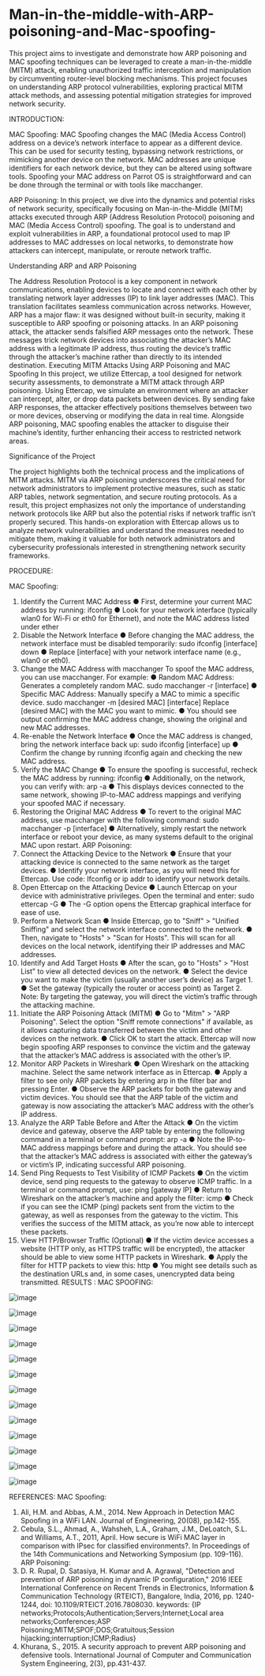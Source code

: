 # Man-in-the-middle-with-ARP-poisoning-and-Mac-spoofing-


This project aims to investigate and demonstrate how ARP poisoning and MAC
spoofing techniques can be leveraged to create a man-in-the-middle (MITM) attack,
enabling unauthorized traffic interception and manipulation by circumventing
router-level blocking mechanisms. This project focuses on understanding ARP
protocol vulnerabilities, exploring practical MITM attack methods, and assessing
potential mitigation strategies for improved network security.

INTRODUCTION:

MAC Spoofing:
MAC Spoofing changes the MAC (Media Access Control) address on a device’s
network interface to appear as a different device. This can be used for security
testing, bypassing network restrictions, or mimicking another device on the network.
MAC addresses are unique identifiers for each network device, but they can be
altered using software tools. Spoofing your MAC address on Parrot OS is
straightforward and can be done through the terminal or with tools like macchanger.

ARP Poisoning:
In this project, we dive into the dynamics and potential risks of network security,
specifically focusing on Man-in-the-Middle (MITM) attacks executed through
ARP (Address Resolution Protocol) poisoning and MAC (Media Access
Control) spoofing. The goal is to understand and exploit vulnerabilities in ARP, a
foundational protocol used to map IP addresses to MAC addresses on local
networks, to demonstrate how attackers can intercept, manipulate, or reroute
network traffic.

Understanding ARP and ARP Poisoning

The Address Resolution Protocol is a key component in network communications,
enabling devices to locate and connect with each other by translating network layer
addresses (IP) to link layer addresses (MAC). This translation facilitates seamless
communication across networks. However, ARP has a major flaw: it was designed
without built-in security, making it susceptible to ARP spoofing or poisoning
attacks. In an ARP poisoning attack, the attacker sends falsified ARP messages onto
the network. These messages trick network devices into associating the attacker’s
MAC address with a legitimate IP address, thus routing the device’s traffic through
the attacker’s machine rather than directly to its intended destination.
Executing MITM Attacks Using ARP Poisoning and MAC Spoofing
In this project, we utilize Ettercap, a tool designed for network security
assessments, to demonstrate a MITM attack through ARP poisoning. Using Ettercap,
we simulate an environment where an attacker can intercept, alter, or drop data
packets between devices. By sending fake ARP responses, the attacker effectively
positions themselves between two or more devices, observing or modifying the data
in real time. Alongside ARP poisoning, MAC spoofing enables the attacker to
disguise their machine’s identity, further enhancing their access to restricted network
areas.

Significance of the Project

The project highlights both the technical process and the implications of MITM
attacks. MITM via ARP poisoning underscores the critical need for network
administrators to implement protective measures, such as static ARP tables, network
segmentation, and secure routing protocols. As a result, this project emphasizes not
only the importance of understanding network protocols like ARP but also the
potential risks if network traffic isn’t properly secured.
This hands-on exploration with Ettercap allows us to analyze network vulnerabilities
and understand the measures needed to mitigate them, making it valuable for both network administrators and cybersecurity professionals interested in strengthening
network security frameworks.

PROCEDURE:

MAC Spoofing:
1. Identify the Current MAC Address
● First, determine your current MAC address by running:
ifconfig
● Look for your network interface (typically wlan0 for Wi-Fi or eth0 for
Ethernet), and note the MAC address listed under ether
2. Disable the Network Interface
● Before changing the MAC address, the network interface must be disabled
temporarily:
sudo ifconfig [interface] down
● Replace [interface] with your network interface name (e.g., wlan0 or eth0).
3. Change the MAC Address with macchanger
To spoof the MAC address, you can use macchanger. For example:
● Random MAC Address: Generates a completely random MAC.
sudo macchanger -r [interface]
● Specific MAC Address: Manually specify a MAC to mimic a specific device.
sudo macchanger -m [desired MAC] [interface]
Replace [desired MAC] with the MAC you want to mimic.
● You should see output confirming the MAC address change, showing the
original and new MAC addresses.
4. Re-enable the Network Interface
● Once the MAC address is changed, bring the network interface back up:
sudo ifconfig [interface] up
● Confirm the change by running ifconfig again and checking the new MAC
address.
5. Verify the MAC Change
● To ensure the spoofing is successful, recheck the MAC address by running:
ifconfig
● Additionally, on the network, you can verify with:
arp -a
● This displays devices connected to the same network, showing IP-to-MAC
address mappings and verifying your spoofed MAC if necessary.
6. Restoring the Original MAC Address
● To revert to the original MAC address, use macchanger with the following
command:
sudo macchanger -p [interface]
● Alternatively, simply restart the network interface or reboot your device, as
many systems default to the original MAC upon restart.
ARP Poisoning:
1. Connect the Attacking Device to the Network
● Ensure that your attacking device is connected to the same network as the
target devices.
● Identify your network interface, as you will need this for Ettercap. Use code:
Ifconfig or ip addr to identify your network details.
2. Open Ettercap on the Attacking Device
● Launch Ettercap on your device with administrative privileges. Open the
terminal and enter: sudo ettercap -G
● The -G option opens the Ettercap graphical interface for ease of use.
3. Perform a Network Scan
● Inside Ettercap, go to "Sniff" > "Unified Sniffing" and select the network
interface connected to the network.
● Then, navigate to "Hosts" > "Scan for Hosts". This will scan for all devices
on the local network, identifying their IP addresses and MAC addresses.
4. Identify and Add Target Hosts
● After the scan, go to "Hosts" > "Host List" to view all detected devices on the
network.
● Select the device you want to make the victim (usually another user’s device)
as Target 1.
● Set the gateway (typically the router or access point) as Target 2.
Note: By targeting the gateway, you will direct the victim’s traffic
through the attacking machine.
5. Initiate the ARP Poisoning Attack (MITM)
● Go to "Mitm" > "ARP Poisoning". Select the option "Sniff remote
connections" if available, as it allows capturing data transferred between the
victim and other devices on the network.
● Click OK to start the attack. Ettercap will now begin spoofing ARP responses
to convince the victim and the gateway that the attacker’s MAC address is
associated with the other’s IP.
6. Monitor ARP Packets in Wireshark
● Open Wireshark on the attacking machine. Select the same network interface
as in Ettercap.
● Apply a filter to see only ARP packets by entering arp in the filter bar and
pressing Enter.
● Observe the ARP packets for both the gateway and victim devices. You
should see that the ARP table of the victim and gateway is now associating
the attacker’s MAC address with the other’s IP address.
7. Analyze the ARP Table Before and After the Attack
● On the victim device and gateway, observe the ARP table by entering the
following command in a terminal or command prompt:
arp -a
● Note the IP-to-MAC address mappings before and during the attack. You
should see that the attacker’s MAC address is associated with either the
gateway’s or victim’s IP, indicating successful ARP poisoning.
8. Send Ping Requests to Test Visibility of ICMP Packets
● On the victim device, send ping requests to the gateway to observe ICMP
traffic. In a terminal or command prompt, use:
ping [gateway IP]
● Return to Wireshark on the attacker’s machine and apply the filter:
icmp
● Check if you can see the ICMP (ping) packets sent from the victim to the
gateway, as well as responses from the gateway to the victim. This verifies
the success of the MITM attack, as you’re now able to intercept these packets.
9. View HTTP/Browser Traffic (Optional)
● If the victim device accesses a website (HTTP only, as HTTPS traffic will be
encrypted), the attacker should be able to view some HTTP packets in
Wireshark.
● Apply the filter for HTTP packets to view this:
http
● You might see details such as the destination URLs and, in some cases,
unencrypted data being transmitted.
RESULTS :
MAC SPOOFING:

![image](https://github.com/user-attachments/assets/3eb0f3dc-e62e-4578-84a5-1310cf89efa6)

![image](https://github.com/user-attachments/assets/12e600ed-f5a4-4d15-a4e6-c6c7a72ace23)

![image](https://github.com/user-attachments/assets/238d7785-1c8b-4662-8732-2e239489acb2)

![image](https://github.com/user-attachments/assets/0372d2b9-215c-4803-b6c8-ba570f65c199)

![image](https://github.com/user-attachments/assets/530e2b92-e66e-4acf-b2a8-4592c75e781b)

![image](https://github.com/user-attachments/assets/7752b13b-5dbf-46c7-bdbc-3b26a1a383cd)

![image](https://github.com/user-attachments/assets/7cd227b1-b280-493c-a407-798f478488d6)

![image](https://github.com/user-attachments/assets/facb87e7-8373-4353-87c5-25b11e7f1719)

![image](https://github.com/user-attachments/assets/73c624e0-bf99-41f3-835b-cb8a7c9ec52f)

![image](https://github.com/user-attachments/assets/05c2f8a4-7dda-42c8-a4ac-d6cc4086635b)

![image](https://github.com/user-attachments/assets/86728c21-9427-4c0f-bec0-246a4b72925f)

![image](https://github.com/user-attachments/assets/19b1ca59-80e6-4cb4-b701-668dafbc5d18)

![image](https://github.com/user-attachments/assets/956ed58c-6b85-4e97-a668-2004b2e94014)

REFERENCES:
MAC Spoofing:
1. Ali, H.M. and Abbas, A.M., 2014. New Approach in Detection MAC
Spoofing in a WiFi LAN. Journal of Engineering, 20(08), pp.142-155.
2. Cebula, S.L., Ahmad, A., Wahsheh, L.A., Graham, J.M., DeLoatch, S.L. and
Williams, A.T., 2011, April. How secure is WiFi MAC layer in comparison
with IPsec for classified environments?. In Proceedings of the 14th
Communications and Networking Symposium (pp. 109-116).
ARP Poisoning:
1. D. R. Rupal, D. Satasiya, H. Kumar and A. Agrawal, "Detection and
prevention of ARP poisoning in dynamic IP configuration," 2016 IEEE
International Conference on Recent Trends in Electronics, Information &
Communication Technology (RTEICT), Bangalore, India, 2016, pp. 1240-
1244, doi: 10.1109/RTEICT.2016.7808030. keywords: {IP
networks;Protocols;Authentication;Servers;Internet;Local area
networks;Conferences;ASP
Poisoning;MITM;SPOF;DOS;Gratuitous;Session
hijacking;interruption;ICMP;Radius}
2. Khurana, S., 2015. A security approach to prevent ARP poisoning and
defensive tools. International Journal of Computer and Communication
System Engineering, 2(3), pp.431-437.







